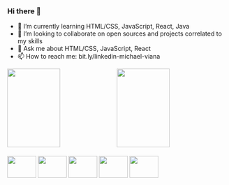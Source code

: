### Hi there 👋

- 🌱 I’m currently learning HTML/CSS, JavaScript, React, Java
- 👯 I’m looking to collaborate on open sources and projects correlated to my skills
- 💬 Ask me about HTML/CSS, JavaScript, React
- 📫 How to reach me: bit.ly/linkedin-michael-viana

<div>
  <a>
    <img height="180em" width="49%" src="https://github-readme-stats.vercel.app/api?username=devmichaelviana&count_private=true&show_icons=true&theme=dark" />
    <img height="180em" width="49%" src="https://github-readme-stats.vercel.app/api/top-langs/?username=devmichaelviana&layout=compact&theme=dark&show_icons=true&langs_count=16" />
  </a>
</div>

<div style="display:inline-block"><br>
  <img height=50 width=66 src="https://cdn.jsdelivr.net/gh/devicons/devicon/icons/html5/html5-original.svg" />
  <img height=50 width=66 src="https://cdn.jsdelivr.net/gh/devicons/devicon/icons/css3/css3-original.svg" />
  <img height=50 width=66 src="https://cdn.jsdelivr.net/gh/devicons/devicon/icons/javascript/javascript-original.svg" />
  <img height=50 width=66 src="https://cdn.jsdelivr.net/gh/devicons/devicon/icons/react/react-original.svg" />
  <img height=50 width=66 src="https://cdn.jsdelivr.net/gh/devicons/devicon/icons/java/java-original.svg" />
</div>
